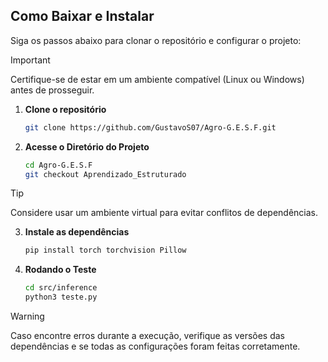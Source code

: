 ## Como Baixar e Instalar

Siga os passos abaixo para clonar o repositório e configurar o projeto:

> [!IMPORTANT]
> Certifique-se de estar em um ambiente compatível (Linux ou Windows) antes de prosseguir.

1. **Clone o repositório**
   ```bash
   git clone https://github.com/GustavoS07/Agro-G.E.S.F.git
   ```
2. **Acesse o Diretório do Projeto**
    ```bash
   cd Agro-G.E.S.F
   git checkout Aprendizado_Estruturado
   ```
> [!TIP]
> Considere usar um ambiente virtual para evitar conflitos de dependências.
  3. **Instale as dependências**
      ```bash
      pip install torch torchvision Pillow
      ```
  4. **Rodando o Teste**
     ```bash
     cd src/inference
     python3 teste.py
     ```

>[!WARNING]
>Caso encontre erros durante a execução, verifique as versões das dependências e se todas as configurações foram feitas corretamente.
